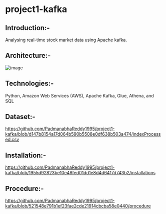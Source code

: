 # project1-kafka

Introduction:-
------------------------------------
Analysing real-time stock market data using Apache kafka.

Architecture:-
------------------------------------
![image](https://github.com/PadmanabhaReddy1995/project1-kafka/assets/67199660/912a7b59-80d5-4ba8-9f5c-aec1e50f4ceb)

Technologies:-
------------------------------------
Python, Amazon Web Services (AWS), Apache Kafka, Glue, Athena, and SQL

Dataset:-
------------------------------------
https://github.com/PadmanabhaReddy1995/project1-kafka/blob/d147b8154a17d064b590b5508e0df638b503a474/indexProcessed.csv

Installation:-
------------------------------------
https://github.com/PadmanabhaReddy1995/project1-kafka/blob/1955d92823be10e48fed01dd1e8d4d6417d743b2/installations

Procedure:-
------------------------------------
https://github.com/PadmanabhaReddy1995/project1-kafka/blob/521548e791b1ef23fae2cde21914cbcba58e0440/procedure


